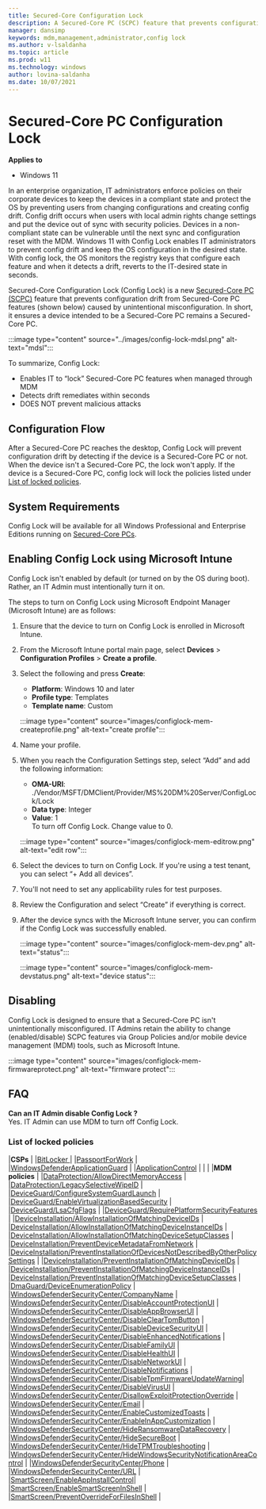 ```yaml
---
title: Secured-Core Configuration Lock
description: A Secured-Core PC (SCPC) feature that prevents configuration drift from Secured-Core PC features (shown below) caused by unintentional misconfiguration. 
manager: dansimp
keywords: mdm,management,administrator,config lock
ms.author: v-lsaldanha
ms.topic: article
ms.prod: w11
ms.technology: windows
author: lovina-saldanha
ms.date: 10/07/2021
---
```


# Secured-Core PC Configuration Lock 

**Applies to**

-   Windows 11

In an enterprise organization, IT administrators enforce policies on their corporate devices to keep the devices in a compliant state and protect the OS by preventing users from changing configurations and creating config drift. Config drift occurs when users with local admin rights change settings and put the device out of sync with security policies. Devices in a non-compliant state can be vulnerable until the next sync and configuration reset with the MDM. Windows 11 with Config Lock enables IT administrators to prevent config drift and keep the OS configuration in the desired state. With config lock, the OS monitors the registry keys that configure each feature and when it detects a drift, reverts to the IT-desired state in seconds.

Secured-Core Configuration Lock (Config Lock) is a new [Secured-Core PC (SCPC)](/windows-hardware/design/device-experiences/oem-highly-secure) feature that prevents configuration drift from Secured-Core PC features (shown below) caused by unintentional misconfiguration. In short, it ensures a device intended to be a Secured-Core PC remains a Secured-Core PC.

:::image type="content" source="../images/config-lock-mdsl.png" alt-text="mdsl":::

To summarize, Config Lock:

- Enables IT to “lock” Secured-Core PC features when managed through MDM
- Detects drift remediates within seconds
- DOES NOT prevent malicious attacks

## Configuration Flow

After a Secured-Core PC reaches the desktop, Config Lock will prevent configuration drift by detecting if the device is a Secured-Core PC or not. When the device isn't a Secured-Core PC, the lock won't apply. If the device is a Secured-Core PC, config lock will lock the policies listed under [List of locked policies](#list-of-locked-policies).

## System Requirements

Config Lock will be available for all Windows Professional and Enterprise Editions running on [Secured-Core PCs](/windows-hardware/design/device-experiences/oem-highly-secure).  

## Enabling Config Lock using Microsoft Intune

Config Lock isn't enabled by default (or turned on by the OS during boot). Rather, an IT Admin must intentionally turn it on.
 
The steps to turn on Config Lock using Microsoft Endpoint Manager (Microsoft Intune) are as follows:

1. Ensure that the device to turn on Config Lock is enrolled in Microsoft Intune.
1. From the Microsoft Intune portal main page, select **Devices** > **Configuration Profiles** > **Create a profile**.
1. Select the following and press **Create**:
    - **Platform**: Windows 10 and later
    - **Profile type**: Templates
    - **Template name**: Custom

    :::image type="content" source="images/configlock-mem-createprofile.png" alt-text="create profile":::

1. Name your profile.
1. When you reach the Configuration Settings step, select “Add” and add the following information:
    - **OMA-URI**: ./Vendor/MSFT/DMClient/Provider/MS%20DM%20Server/ConfigLock/Lock
    - **Data type**: Integer
    - **Value**: 1 </br>
    To turn off Config Lock. Change value to 0.

    :::image type="content" source="images/configlock-mem-editrow.png" alt-text="edit row":::

1. Select the devices to turn on Config Lock. If you're using a test tenant, you can select “+ Add all devices”.
1. You'll not need to set any applicability rules for test purposes.
1. Review the Configuration and select “Create” if everything is correct.
1. After the device syncs with the Microsoft Intune server, you can confirm if the Config Lock was successfully enabled.

    :::image type="content" source="images/configlock-mem-dev.png" alt-text="status":::

    :::image type="content" source="images/configlock-mem-devstatus.png" alt-text="device status":::

## Disabling

Config Lock is designed to ensure that a Secured-Core PC isn't unintentionally misconfigured.  IT Admins retain the ability to change (enabled/disable) SCPC features via Group Policies and/or mobile device management (MDM) tools, such as Microsoft Intune.

:::image type="content" source="images/configlock-mem-firmwareprotect.png" alt-text="firmware protect":::
 
## FAQ

**Can an IT Admin disable Config Lock ?** </br>
	Yes. IT Admin can use MDM to turn off Config Lock.</br>

### List of locked policies

|**CSPs**     |
|[BitLocker ](bitlocker-csp.md)      |
|[PassportForWork](passportforwork-csp.md)       |
|[WindowsDefenderApplicationGuard](windowsdefenderapplicationguard-csp.md)       |
|[ApplicationControl](applicationcontrol-csp.md) |
|     |
|**MDM policies**     |
|[DataProtection/AllowDirectMemoryAccess](policy-csp-dataprotection.md)      |
|[DataProtection/LegacySelectiveWipeID](policy-csp-dataprotection.md)      |
|[DeviceGuard/ConfigureSystemGuardLaunch](policy-csp-deviceguard.md)      |
|[DeviceGuard/EnableVirtualizationBasedSecurity](policy-csp-deviceguard.md)      |
|[DeviceGuard/LsaCfgFlags](policy-csp-deviceguard.md)      |
|[DeviceGuard/RequirePlatformSecurityFeatures](policy-csp-deviceguard.md)      |
|[DeviceInstallation/AllowInstallationOfMatchingDeviceIDs](policy-csp-deviceinstallation.md)      |
|[DeviceInstallation/AllowInstallationOfMatchingDeviceInstanceIDs](policy-csp-deviceinstallation.md)      |
|[DeviceInstallation/AllowInstallationOfMatchingDeviceSetupClasses](policy-csp-deviceinstallation.md) |
|[DeviceInstallation/PreventDeviceMetadataFromNetwork](policy-csp-deviceinstallation.md) |
|[DeviceInstallation/PreventInstallationOfDevicesNotDescribedByOtherPolicySettings](policy-csp-deviceinstallation.md) |
|[DeviceInstallation/PreventInstallationOfMatchingDeviceIDs](policy-csp-deviceinstallation.md) |
|[DeviceInstallation/PreventInstallationOfMatchingDeviceInstanceIDs](policy-csp-deviceinstallation.md) |
|[DeviceInstallation/PreventInstallationOfMatchingDeviceSetupClasses](policy-csp-deviceinstallation.md) |
|[DmaGuard/DeviceEnumerationPolicy](policy-csp-dmaguard.md) |
|[WindowsDefenderSecurityCenter/CompanyName](policy-csp-windowsdefendersecuritycenter.md) |
|[WindowsDefenderSecurityCenter/DisableAccountProtectionUI](policy-csp-windowsdefendersecuritycenter.md) |
|[WindowsDefenderSecurityCenter/DisableAppBrowserUI](policy-csp-windowsdefendersecuritycenter.md) |
|[WindowsDefenderSecurityCenter/DisableClearTpmButton](policy-csp-windowsdefendersecuritycenter.md) |
|[WindowsDefenderSecurityCenter/DisableDeviceSecurityUI](policy-csp-windowsdefendersecuritycenter.md) |
|[WindowsDefenderSecurityCenter/DisableEnhancedNotifications](policy-csp-windowsdefendersecuritycenter.md) |
|[WindowsDefenderSecurityCenter/DisableFamilyUI](policy-csp-windowsdefendersecuritycenter.md) |
|[WindowsDefenderSecurityCenter/DisableHealthUI](policy-csp-windowsdefendersecuritycenter.md) |
|[WindowsDefenderSecurityCenter/DisableNetworkUI](policy-csp-windowsdefendersecuritycenter.md) |
|[WindowsDefenderSecurityCenter/DisableNotifications](policy-csp-windowsdefendersecuritycenter.md) |
|[WindowsDefenderSecurityCenter/DisableTpmFirmwareUpdateWarning](policy-csp-windowsdefendersecuritycenter.md)|
|[WindowsDefenderSecurityCenter/DisableVirusUI](policy-csp-windowsdefendersecuritycenter.md) |
|[WindowsDefenderSecurityCenter/DisallowExploitProtectionOverride](policy-csp-windowsdefendersecuritycenter.md) |
|[WindowsDefenderSecurityCenter/Email](policy-csp-windowsdefendersecuritycenter.md) |
|[WindowsDefenderSecurityCenter/EnableCustomizedToasts](policy-csp-windowsdefendersecuritycenter.md) |
|[WindowsDefenderSecurityCenter/EnableInAppCustomization](policy-csp-windowsdefendersecuritycenter.md) |
|[WindowsDefenderSecurityCenter/HideRansomwareDataRecovery](policy-csp-windowsdefendersecuritycenter.md) |
|[WindowsDefenderSecurityCenter/HideSecureBoot](policy-csp-windowsdefendersecuritycenter.md) |
|[WindowsDefenderSecurityCenter/HideTPMTroubleshooting](policy-csp-windowsdefendersecuritycenter.md) |
|[WindowsDefenderSecurityCenter/HideWindowsSecurityNotificationAreaControl](policy-csp-windowsdefendersecuritycenter.md) |
|[WindowsDefenderSecurityCenter/Phone](policy-csp-windowsdefendersecuritycenter.md) |
|[WindowsDefenderSecurityCenter/URL](policy-csp-windowsdefendersecuritycenter.md) |
|[SmartScreen/EnableAppInstallControl](policy-csp-smartscreen.md)|
|[SmartScreen/EnableSmartScreenInShell](policy-csp-smartscreen.md) |
|[SmartScreen/PreventOverrideForFilesInShell](policy-csp-smartscreen.md) |


